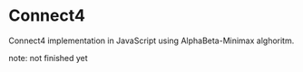 # Connect4
Connect4 implementation in JavaScript using AlphaBeta-Minimax alghoritm.

note:
not finished yet
